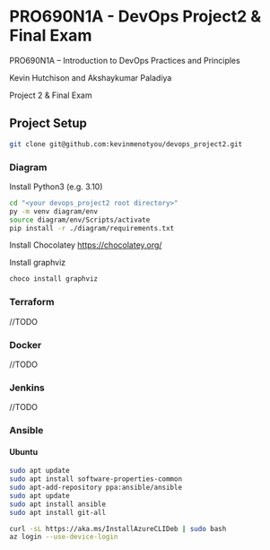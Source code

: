 # PRO690N1A - DevOps Project2 & Final Exam
PRO690N1A – Introduction to DevOps Practices and Principles

Kevin Hutchison and Akshaykumar Paladiya

Project 2 & Final Exam

## Project Setup
```bash
git clone git@github.com:kevinmenotyou/devops_project2.git
```

### Diagram
Install Python3 (e.g. 3.10)

```bash
cd "<your devops_project2 root directory>"
py -m venv diagram/env
source diagram/env/Scripts/activate
pip install -r ./diagram/requirements.txt
```

Install Chocolatey https://chocolatey.org/

Install graphviz
```bash
choco install graphviz
```

### Terraform
//TODO

### Docker
//TODO

### Jenkins
//TODO

### Ansible

#### Ubuntu
```bash
sudo apt update
sudo apt install software-properties-common
sudo apt-add-repository ppa:ansible/ansible
sudo apt update
sudo apt install ansible
sudo apt install git-all

curl -sL https://aka.ms/InstallAzureCLIDeb | sudo bash
az login --use-device-login
```